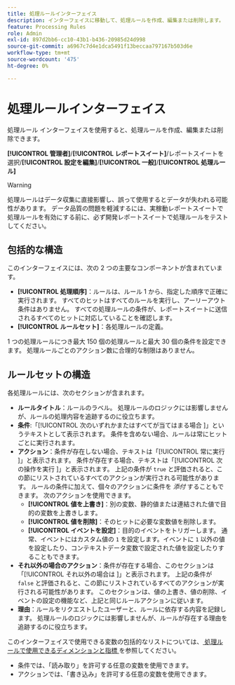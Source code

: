 ```yaml
---
title: 処理ルールインターフェイス
description: インターフェイスに移動して、処理ルールを作成、編集または削除します。
feature: Processing Rules
role: Admin
exl-id: 897d2bb6-cc10-43b1-b436-20985d24d998
source-git-commit: a6967c7d4e1dca5491f13beccaa797167b503d6e
workflow-type: tm+mt
source-wordcount: '475'
ht-degree: 0%

---
```


# 処理ルールインターフェイス

処理ルール インターフェイスを使用すると、処理ルールを作成、編集または削除できます。

**[!UICONTROL 管理者]**/**[!UICONTROL レポートスイート]**/レポートスイートを選択/**[!UICONTROL 設定を編集]**/**[!UICONTROL 一般]**/**[!UICONTROL 処理ルール]**

>[!WARNING]
>
>処理ルールはデータ収集に直接影響し、誤って使用するとデータが失われる可能性があります。 データ品質の問題を軽減するには、実稼動レポートスイートで処理ルールを有効にする前に、必ず開発レポートスイートで処理ルールをテストしてください。

## 包括的な構造

このインターフェイスには、次の 2 つの主要なコンポーネントが含まれています。

* **[!UICONTROL 処理順序]**：ルールは、ルール 1 から、指定した順序で正確に実行されます。 すべてのヒットはすべてのルールを実行し、アーリーアウト条件はありません。 すべての処理ルールの条件が、レポートスイートに送信されるすべてのヒットに対応していることを確認します。
* **[!UICONTROL ルールセット]**：各処理ルールの定義。

1 つの処理ルールにつき最大 150 個の処理ルールと最大 30 個の条件を設定できます。 処理ルールごとのアクション数に合理的な制限はありません。

## ルールセットの構造

各処理ルールには、次のセクションが含まれます。

* **ルールタイトル**：ルールのラベル。 処理ルールのロジックには影響しませんが、ルールの処理内容を追跡するのに役立ちます。
* **条件**:「[!UICONTROL  次のいずれかまたはすべてが当てはまる場合 ]」というテキストとして表示されます。 条件を含めない場合、ルールは常にヒットごとに実行されます。
* **アクション**：条件が存在しない場合、テキストは「[!UICONTROL  常に実行 ]」と表示されます。 条件が存在する場合、テキストは「[!UICONTROL  次の操作を実行 ]」と表示されます。 上記の条件が `true` と評価されると、この節にリストされているすべてのアクションが実行される可能性があります。 ルールの条件に加えて、個々のアクションに条件を _添付_ することもできます。 次のアクションを使用できます。
   * **[!UICONTROL 値を上書き]**：別の変数、静的値または連結された値で目的の変数を上書きします。
   * **[!UICONTROL 値を削除]**：そのヒットに必要な変数値を削除します。
   * **[!UICONTROL イベントを設定]**：目的のイベントをトリガーします。 通常、イベントにはカスタム値の `1` を設定します。イベントに `1` 以外の値を設定したり、コンテキストデータ変数で設定された値を設定したりすることもできます。
* **それ以外の場合のアクション**：条件が存在する場合、このセクションは「[!UICONTROL  それ以外の場合は ]」と表示されます。 上記の条件が `false` と評価されると、この節にリストされているすべてのアクションが実行される可能性があります。 このセクションは、値の上書き、値の削除、イベントの設定の機能など、上記と同じルールアクションに従います。
* **理由**：ルールをリクエストしたユーザーと、ルールに依存する内容を記録します。 処理ルールのロジックには影響しませんが、ルールが存在する理由を追跡するのに役立ちます。

このインターフェイスで使用できる変数の包括的なリストについては、[ 処理ルールで使用できるディメンションと指標 ](pr-variables.md) を参照してください。

* 条件では、「読み取り」を許可する任意の変数を使用できます。
* アクションでは、「書き込み」を許可する任意の変数を使用できます。
